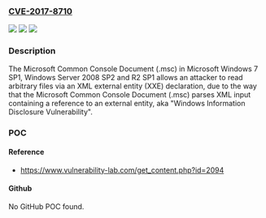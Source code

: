 ### [CVE-2017-8710](https://cve.mitre.org/cgi-bin/cvename.cgi?name=CVE-2017-8710)
![](https://img.shields.io/static/v1?label=Product&message=Microsoft%20Common%20Console%20Document%20(.msc)&color=blue)
![](https://img.shields.io/static/v1?label=Version&message=n%2Fa&color=blue)
![](https://img.shields.io/static/v1?label=Vulnerability&message=Information%20Disclosure&color=brighgreen)

### Description

The Microsoft Common Console Document (.msc) in Microsoft Windows 7 SP1, Windows Server 2008 SP2 and R2 SP1 allows an attacker to read arbitrary files via an XML external entity (XXE) declaration, due to the way that the Microsoft Common Console Document (.msc) parses XML input containing a reference to an external entity, aka "Windows Information Disclosure Vulnerability".

### POC

#### Reference
- https://www.vulnerability-lab.com/get_content.php?id=2094

#### Github
No GitHub POC found.

